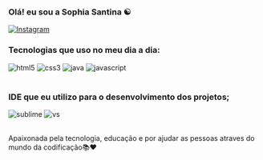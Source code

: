

### Olá! eu sou a Sophia Santina ☯️

[![Instagram](https://img.shields.io/badge/Instagram-E4405F?style=for-the-badge&logo=instagram&logoColor=white)](https://instagram.com/sophia.santina)

### Tecnologias que uso no meu dia a dia:
<div style="display: inline_block">
    <img  aling= "center" alt= "html5" src="https://img.shields.io/badge/HTML5-E34F26?style=for-the-badge&logo=html5&logoColor=white"/>
    <img  aling= "center" alt= "css3" src="https://img.shields.io/badge/CSS3-1572B6?style=for-the-badge&logo=css3&logoColor=white"/>
    <img aling= "center" alt= "java" src="https://img.shields.io/badge/Java-ED8B00?style=for-the-badge&logo=openjdk&logoColor=white"/>
    <img aling="center"   src="https://img.shields.io/badge/JavaScript-323330?style=for-the-badge&logo=javascript&logoColor=F7DF1E" alt="javascript">
    </div><br>


### IDE que eu utilizo para o desenvolvimento dos projetos;

<div style="display: inline_block">
    <img  aling= "center" alt= "sublime" src="https://img.shields.io/badge/sublime_text-%23575757.svg?&style=for-the-badge&logo=sublime-text&logoColor=important"/>
    <img  aling= "center" alt= "vs" src="https://img.shields.io/badge/Visual_Studio_Code-0078D4?style=for-the-badge&logo=visual%20studio%20code&logoColor=white"/>
    <br></br>


Apaixonada pela tecnologia, educação e por ajudar as pessoas atraves do mundo da codificação📚❤️
